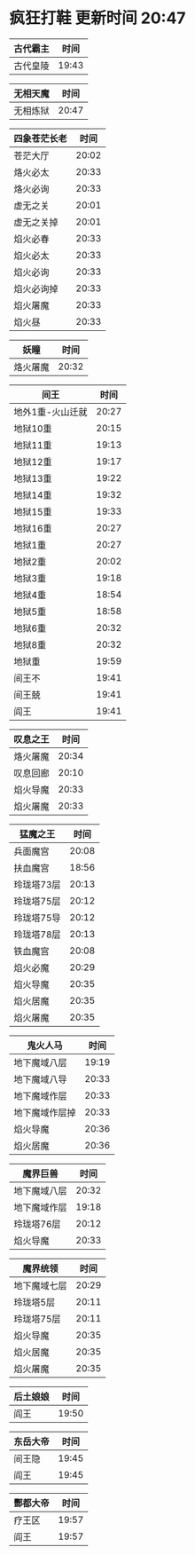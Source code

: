 # 疯狂打鞋 更新时间 20:47

| 古代霸主   | 时间    |
|--------|-------|
| 古代皇陵 | 19:43 |

| 无相天魔   | 时间    |
|--------|-------|
| 无相炼狱 | 20:47 |

| 四象苍茫长老   | 时间    |
|--------|-------|
| 苍茫大厅 | 20:02 |
| 烙火必太 | 20:33 |
| 烙火必询 | 20:33 |
| 虚无之关 | 20:01 |
| 虚无之关掉 | 20:01 |
| 焰火必春 | 20:33 |
| 焰火必太 | 20:33 |
| 焰火必询 | 20:33 |
| 焰火必询掉 | 20:33 |
| 焰火屠魔 | 20:33 |
| 焰火昼 | 20:33 |

| 妖瞳   | 时间    |
|--------|-------|
| 烙火屠魔 | 20:32 |

| 间王   | 时间    |
|--------|-------|
| 地外1重-火山迁就 | 20:27 |
| 地狱10重 | 20:15 |
| 地狱11重 | 19:13 |
| 地狱12重 | 19:17 |
| 地狱13重 | 19:22 |
| 地狱14重 | 19:32 |
| 地狱15重 | 19:33 |
| 地狱16重 | 20:27 |
| 地狱1重 | 20:27 |
| 地狱2重 | 20:02 |
| 地狱3重 | 19:18 |
| 地狱4重 | 18:54 |
| 地狱5重 | 18:58 |
| 地狱6重 | 20:32 |
| 地狱8重 | 20:32 |
| 地狱重 | 19:59 |
| 间王不 | 19:41 |
| 间王兢 | 19:41 |
| 阎王 | 19:41 |

| 叹息之王   | 时间    |
|--------|-------|
| 烙火屠魔 | 20:34 |
| 叹息回廊 | 20:10 |
| 焰火导魔 | 20:33 |
| 焰火屠魔 | 20:33 |

| 猛魔之王   | 时间    |
|--------|-------|
| 兵面魔宫 | 20:08 |
| 扶血魔宫 | 18:56 |
| 玲珑塔73层 | 20:13 |
| 玲珑塔75层 | 20:12 |
| 玲珑塔75导 | 20:12 |
| 玲珑塔78层 | 20:13 |
| 铁血魔宫 | 20:08 |
| 焰火必魔 | 20:29 |
| 焰火导魔 | 20:35 |
| 焰火居魔 | 20:35 |
| 焰火屠魔 | 20:35 |

| 鬼火人马   | 时间    |
|--------|-------|
| 地下魔域八层 | 19:19 |
| 地下魔域八导 | 20:33 |
| 地下魔域作层 | 20:33 |
| 地下魔域作层掉 | 20:33 |
| 焰火导魔 | 20:36 |
| 焰火居魔 | 20:36 |

| 魔界巨兽   | 时间    |
|--------|-------|
| 地下魔域八层 | 20:32 |
| 地下魔域作层 | 19:18 |
| 玲珑塔76层 | 20:12 |
| 焰火导魔 | 20:33 |

| 魔界统领   | 时间    |
|--------|-------|
| 地下魔域七层 | 20:29 |
| 玲珑塔5层 | 20:11 |
| 玲珑塔75层 | 20:11 |
| 焰火导魔 | 20:35 |
| 焰火居魔 | 20:35 |
| 焰火屠魔 | 20:35 |

| 后土娘娘   | 时间    |
|--------|-------|
| 阎王 | 19:50 |

| 东岳大帝   | 时间    |
|--------|-------|
| 间王隐 | 19:45 |
| 阎王 | 19:45 |

| 酆都大帝   | 时间    |
|--------|-------|
| 疗王区 | 19:57 |
| 阎王 | 19:57 |